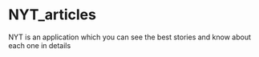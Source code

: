 # NYT_articles
NYT is an application which you can see the best stories and know about each one in details
